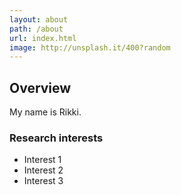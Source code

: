 ```yaml
---
layout: about
path: /about
url: index.html
image: http://unsplash.it/400?random
---
```


## Overview
My name is Rikki.

### Research interests
* Interest 1
* Interest 2
* Interest 3
